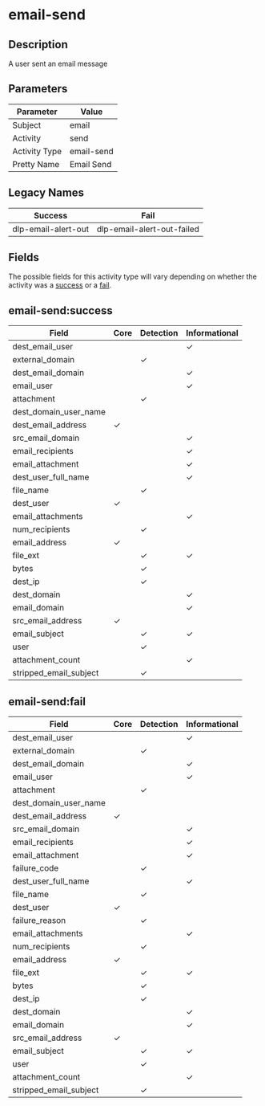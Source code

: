 email-send
==========

Description
-----------
A user sent an email message

Parameters
----------
| Parameter     | Value      |
| ------------- | ---------- |
| Subject       | email      |
| Activity      | send       |
| Activity Type | email-send |
| Pretty Name   | Email Send |

Legacy Names
------------
| Success                 | Fail                           |
| ----------------------- | ------------------------------ |
| dlp-email-alert-out<br> | dlp-email-alert-out-failed<br> |

Fields
------

The possible fields for this activity type will vary depending on whether the activity was a [success](#email-sendsuccess) or a [fail](#email-sendfail).


email-send:success
------------------

| Field                  | Core     | Detection | Informational |
| ---------------------- | -------- | --------- | ------------- |
| dest_email_user        |          |           | &#10003;      |
| external_domain        |          | &#10003;  |               |
| dest_email_domain      |          |           | &#10003;      |
| email_user             |          |           | &#10003;      |
| attachment             |          | &#10003;  |               |
| dest_domain_user_name  |          |           |               |
| dest_email_address     | &#10003; |           |               |
| src_email_domain       |          |           | &#10003;      |
| email_recipients       |          |           | &#10003;      |
| email_attachment       |          |           | &#10003;      |
| dest_user_full_name    |          |           | &#10003;      |
| file_name              |          | &#10003;  |               |
| dest_user              | &#10003; |           |               |
| email_attachments      |          |           | &#10003;      |
| num_recipients         |          | &#10003;  |               |
| email_address          | &#10003; |           |               |
| file_ext               |          | &#10003;  | &#10003;      |
| bytes                  |          | &#10003;  |               |
| dest_ip                |          | &#10003;  |               |
| dest_domain            |          |           | &#10003;      |
| email_domain           |          |           | &#10003;      |
| src_email_address      | &#10003; |           |               |
| email_subject          |          | &#10003;  | &#10003;      |
| user                   |          | &#10003;  |               |
| attachment_count       |          |           | &#10003;      |
| stripped_email_subject |          | &#10003;  |               |

email-send:fail
---------------

| Field                  | Core     | Detection | Informational |
| ---------------------- | -------- | --------- | ------------- |
| dest_email_user        |          |           | &#10003;      |
| external_domain        |          | &#10003;  |               |
| dest_email_domain      |          |           | &#10003;      |
| email_user             |          |           | &#10003;      |
| attachment             |          | &#10003;  |               |
| dest_domain_user_name  |          |           |               |
| dest_email_address     | &#10003; |           |               |
| src_email_domain       |          |           | &#10003;      |
| email_recipients       |          |           | &#10003;      |
| email_attachment       |          |           | &#10003;      |
| failure_code           |          | &#10003;  |               |
| dest_user_full_name    |          |           | &#10003;      |
| file_name              |          | &#10003;  |               |
| dest_user              | &#10003; |           |               |
| failure_reason         |          | &#10003;  |               |
| email_attachments      |          |           | &#10003;      |
| num_recipients         |          | &#10003;  |               |
| email_address          | &#10003; |           |               |
| file_ext               |          | &#10003;  | &#10003;      |
| bytes                  |          | &#10003;  |               |
| dest_ip                |          | &#10003;  |               |
| dest_domain            |          |           | &#10003;      |
| email_domain           |          |           | &#10003;      |
| src_email_address      | &#10003; |           |               |
| email_subject          |          | &#10003;  | &#10003;      |
| user                   |          | &#10003;  |               |
| attachment_count       |          |           | &#10003;      |
| stripped_email_subject |          | &#10003;  |               |
